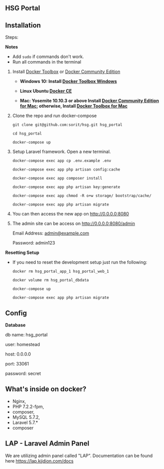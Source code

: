 ## HSG Portal

## Installation
Steps:

**Notes**

* Add `sudo` if commands don't work.
* Run all commands in the terminal

1. Install [Docker Toolbox](https://docs.docker.com/toolbox/overview/) or [Docker Community Edition](https://store.docker.com/search?type=edition&offering=community) 

   * **Windows 10: Install [Docker Toolbox Windows](https://docs.docker.com/docker-for-windows/)**
   
   * **Linux Ubuntu [Docker CE](https://docs.docker.com/install/linux/docker-ce/ubuntu/)**

   * **Mac: Yosemite 10.10.3 or above Install [Docker Community Edition for Mac](https://store.docker.com/editions/community/docker-ce-desktop-mac); otherwise, Install [Docker Toolbox for Mac](https://docs.docker.com/docker-for-mac/)**

2. Clone the repo and run docker-compose

    ```git clone git@github.com:sorit/hsg.git hsg_portal```
    
    ```cd hsg_portal```

    ```docker-compose up```

3. Setup Laravel framework. Open a new terminal.

    ```docker-compose exec app cp .env.example .env```
    
    ```docker-compose exec app php artisan config:cache```
    
    ```docker-compose exec app composer install```

    ```docker-compose exec app php artisan key:generate```

    ```docker-compose exec app chmod -R o+w storage/ bootstrap/cache/```
    
    ```docker-compose exec app php artisan migrate```
    
5. You can then access the new app on http://0.0.0.0:8080
6. The admin site can be access on http://0.0.0.0:8080/admin
    
    Email Address: admin@example.com
    
    Password: admin123


**Resetting Setup**

* If you need to reset the development setup just run the following:

    ```docker rm hsg_portal_app_1 hsg_portal_web_1```

    ```docker volume rm hsg_portal_dbdata```
    
    ```docker-compose up```
    
    ```docker-compose exec app php artisan migrate```
    
## Config
**Database**

 db name: hsg_portal 
 
 user: homestead
 
 host: 0.0.0.0
 
 port: 33061
 
 password: secret

## What's inside on docker?
* Nginx,
* PHP 7.2.2-fpm,
* composer,
* MySQL 5.7.2,
* Laravel 5.7.*
* composer

## LAP - Laravel Admin Panel

We are utilizing admin panel called "LAP". Documentation can be found here https://lap.kjjdion.com/docs 
